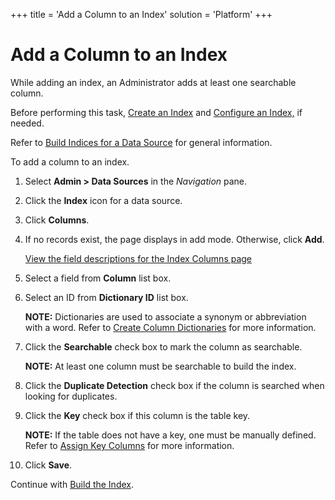 +++
title = 'Add a Column to an Index'
solution = 'Platform'
+++

# Add a Column to an Index

While adding an index, an Administrator adds at least one searchable
column.

Before performing this task, [Create an Index](Create%20an%20Index.htm)
and [Configure an Index,](Configure%20an%20Index.htm) if needed.

Refer to [Build Indices for a Data
Source](Build%20Indices%20for%20a%20Data%20Source%20for%20Search%20and%20Duplicate%20Detection.htm)
for general information.

To add a column to an index.

1.  Select **Admin \> Data Sources** in the *Navigation* pane.

2.  Click the **Index** icon for a data source.

3.  Click **Columns**.

4.  If no records exist, the page displays in add mode. Otherwise, click
    **Add**.
    
    [View the field descriptions for the Index Columns
    page](../Page_Desc/Index%20Columns.htm)

5.  Select a field from **Column** list box.

6.  Select an ID from **Dictionary ID** list box.
    
    **NOTE:** Dictionaries are used to associate a synonym or
    abbreviation with a word. Refer to [Create Column
    Dictionaries](Create%20Column%20Dictionaries.htm) for more
    information.

7.  Click the **Searchable** check box to mark the column as searchable.
    
    **NOTE:** At least one column must be searchable to build the index.

8.  Click the **Duplicate Detection** check box if the column is
    searched when looking for duplicates.

9.  Click the **Key** check box if this column is the table key.
    
    **NOTE:** If the table does not have a key, one must be manually
    defined. Refer to [Assign Key Columns](Assign%20Key%20Columns.htm)
    for more information.

10. Click **Save**.

Continue with [Build the Index](Build%20the%20Index.htm).
